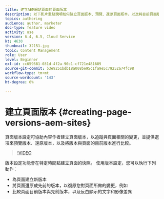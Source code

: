 ```yaml
---
title: 建立AEM網站頁面的頁面版本
description: 以下影片重點說明如何建立頁面版本、預覽、還原頁面版本，以及將目前頁面版本與儲存的頁面版本進行比較。
topics: authoring
audience: author, marketer
doc-type: feature video
activity: use
version: 6.4, 6.5, Cloud Service
kt: 4630
thumbnail: 32151.jpg
topic: Content Management
role: User
level: Beginner
exl-id: cc659581-031d-4f2a-90c1-cf721e481689
source-git-commit: b3e9251bdb18a008be95c1fa9e5c79252a74fc98
workflow-type: tm+mt
source-wordcount: '143'
ht-degree: 0%

---
```


# 建立頁面版本 {#creating-page-versions-aem-sites}

頁面版本設定可協助內容作者建立頁面版本，以追蹤與頁面相關的變更，並提供選項來預覽版本、還原版本，以及將版本與頁面的目前版本進行比較。

>[!VIDEO](https://video.tv.adobe.com/v/32151?quality=12&learn=on)

版本設定功能會在特定時間點建立頁面的快照。 使用版本設定，您可以執行下列動作：
* 為頁面建立新版本
* 將頁面還原成先前的版本，以復原您對頁面所做的變更，例如
* 比較頁面目前版本與先前版本，以及反白顯示的文字和影像差異
